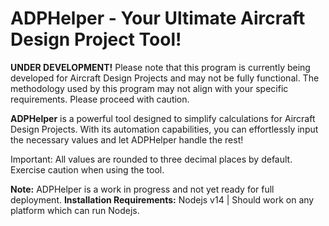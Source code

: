 # ADPHelper - Your Ultimate Aircraft Design Project Tool!

**UNDER DEVELOPMENT!**
Please note that this program is currently being developed for Aircraft Design Projects and may not be fully functional. The methodology used by this program may not align with your specific requirements. Please proceed with caution.

**ADPHelper** is a powerful tool designed to simplify calculations for Aircraft Design Projects. With its automation capabilities, you can effortlessly input the necessary values and let ADPHelper handle the rest!

Important: All values are rounded to three decimal places by default. Exercise caution when using the tool.

**Note:** ADPHelper is a work in progress and not yet ready for full deployment.
**Installation Requirements:** Nodejs v14 | Should work on any platform which can run Nodejs.
